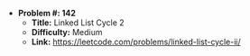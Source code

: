 - **Problem #: 142**
  - **Title:** Linked List Cycle 2
  - **Difficulty:** Medium 
  - **Link:**  https://leetcode.com/problems/linked-list-cycle-ii/
